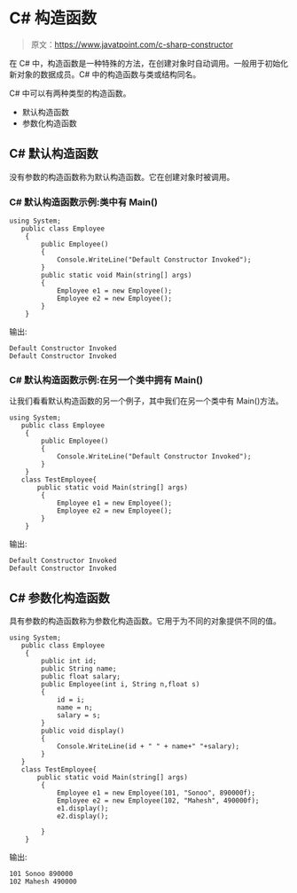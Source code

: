 # C# 构造函数

> 原文：<https://www.javatpoint.com/c-sharp-constructor>

在 C# 中，构造函数是一种特殊的方法，在创建对象时自动调用。一般用于初始化新对象的数据成员。C# 中的构造函数与类或结构同名。

C# 中可以有两种类型的构造函数。

*   默认构造函数
*   参数化构造函数

## C# 默认构造函数

没有参数的构造函数称为默认构造函数。它在创建对象时被调用。

### C# 默认构造函数示例:类中有 Main()

```
using System;
   public class Employee
    {
        public Employee()
        {
            Console.WriteLine("Default Constructor Invoked");
        }
        public static void Main(string[] args)
        {
            Employee e1 = new Employee();
            Employee e2 = new Employee();
        }
    }

```

输出:

```
Default Constructor Invoked 
Default Constructor Invoked

```

### C# 默认构造函数示例:在另一个类中拥有 Main()

让我们看看默认构造函数的另一个例子，其中我们在另一个类中有 Main()方法。

```
using System;
   public class Employee
    {
        public Employee()
        {
            Console.WriteLine("Default Constructor Invoked");
        }
    }
   class TestEmployee{
       public static void Main(string[] args)
        {
            Employee e1 = new Employee();
            Employee e2 = new Employee();
        }
    }

```

输出:

```
Default Constructor Invoked 
Default Constructor Invoked

```

## C# 参数化构造函数

具有参数的构造函数称为参数化构造函数。它用于为不同的对象提供不同的值。

```
using System;
   public class Employee
    {
        public int id; 
        public String name;
        public float salary;
        public Employee(int i, String n,float s)
        {
            id = i;
            name = n;
            salary = s;
        }
        public void display()
        {
            Console.WriteLine(id + " " + name+" "+salary);
        }
   }
   class TestEmployee{
       public static void Main(string[] args)
        {
            Employee e1 = new Employee(101, "Sonoo", 890000f);
            Employee e2 = new Employee(102, "Mahesh", 490000f);
            e1.display();
            e2.display();

        }
    }

```

输出:

```
101 Sonoo 890000
102 Mahesh 490000

```